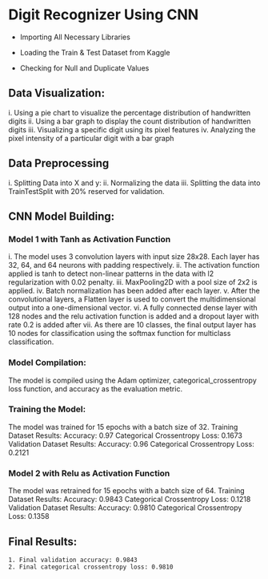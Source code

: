 # Digit Recognizer Using CNN

* Importing All Necessary Libraries

* Loading the Train & Test Dataset from Kaggle

* Checking for Null and Duplicate Values

## Data Visualization:

  i. Using a pie chart to visualize the percentage distribution of handwritten digits
 ii. Using a bar graph to display the count distribution of handwritten digits
iii. Visualizing a specific digit using its pixel features
 iv. Analyzing the pixel intensity of a particular digit with a bar graph

## Data Preprocessing

  i. Splitting Data into X and y:
 ii. Normalizing the data
iii. Splitting the data into TrainTestSplit with 20% reserved for validation.

## CNN Model Building:
### Model 1 with Tanh as Activation Function

  i. The model uses 3 convolution layers with input size 28x28. Each layer has 32, 64, and 64 neurons with padding respectively.
 ii. The activation function applied is tanh to detect non-linear patterns in the data with l2 regularization with 0.02 penalty.
iii. MaxPooling2D with a pool size of 2x2 is applied.
 iv. Batch normalization has been added after each layer.
  v. After the convolutional layers, a Flatten layer is used to convert the multidimensional output into a one-dimensional vector.
 vi. A fully connected dense layer with 128 nodes and the relu activation function is added and a dropout layer with rate 0.2 is added after
vii. As there are 10 classes, the final output layer has 10 nodes for classification using the softmax function for multiclass classification.

### Model Compilation:

The model is compiled using the Adam optimizer, categorical_crossentropy loss function, and accuracy as the evaluation metric.

### Training the Model:

The model was trained for 15 epochs with a batch size of 32.
Training Dataset Results:
Accuracy: 0.97
Categorical Crossentropy Loss: 0.1673
Validation Dataset Results:
Accuracy: 0.96
Categorical Crossentropy Loss: 0.2121


### Model 2 with Relu as Activation Function

The model was retrained for 15 epochs with a batch size of 64.
Training Dataset Results:
Accuracy: 0.9843
Categorical Crossentropy Loss: 0.1218
Validation Dataset Results:
Accuracy: 0.9810
Categorical Crossentropy Loss: 0.1358


## Final Results:
```
1. Final validation accuracy: 0.9843
2. Final categorical crossentropy loss: 0.9810
```
